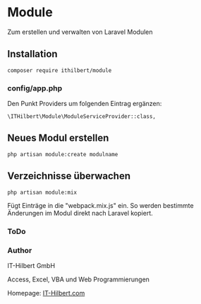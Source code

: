 # Module

Zum erstellen und verwalten von Laravel Modulen


## Installation
```
composer require ithilbert/module
```

### config/app.php
Den Punkt Providers um folgenden Eintrag ergänzen:
```
\ITHilbert\Module\ModuleServiceProvider::class,
```

## Neues Modul erstellen
```
php artisan module:create modulname
```

## Verzeichnisse überwachen
```
php artisan module:mix
```
Fügt Einträge in die "webpack.mix.js" ein. So werden bestimmte Änderungen im Modul direkt nach Laravel kopiert.


### ToDo


### Author
IT-Hilbert GmbH

Access, Excel, VBA und Web Programmierungen

Homepage: [IT-Hilbert.com](https://www.IT-Hilbert.com) 
